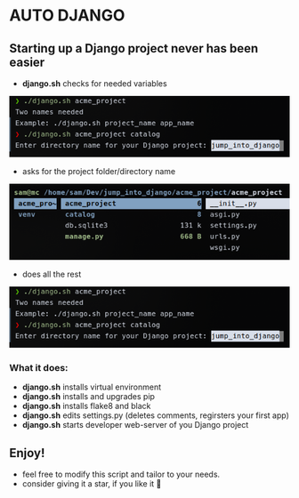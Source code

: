# AUTO DJANGO

## Starting up a Django project never has been easier

- **django.sh** checks for needed variables

![script checks for two variables](img/1.png)

- asks for the project folder/directory name

![Give name to your project directory](img/2.png)

- does all the rest

![it even edits settings.py file and registers the first app](img/1.png)


### What it does:

- **django.sh** installs virtual environment
- **django.sh** installs and upgrades pip
- **django.sh** installs flake8 and black
- **django.sh** edits settings.py (deletes comments, regirsters your first app)
- **django.sh** starts developer web-server of you Django project

## Enjoy!

- feel free to modify this script and tailor to your needs.
- consider giving it a star, if you like it 🙂
